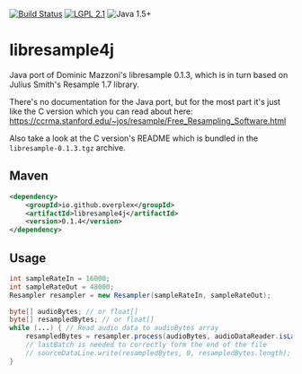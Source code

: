 [![Build Status](https://travis-ci.org/dnault/libresample4j.svg?branch=main)](https://travis-ci.org/dnault/libresample4j)
[![LGPL 2.1](https://img.shields.io/badge/license-LGPL%202.1-blue.svg)](http://www.gnu.org/licenses/old-licenses/lgpl-2.1.en.html#SEC1)
![Java 1.5+](https://img.shields.io/badge/java-1.7+-lightgray.svg)

# libresample4j

Java port of Dominic Mazzoni's libresample 0.1.3, which is in turn based on Julius Smith's Resample 1.7 library.

There's no documentation for the Java port, but for the most part it's just like the C version which you can read about here:
    https://ccrma.stanford.edu/~jos/resample/Free_Resampling_Software.html

Also take a look at the C version's README which is bundled in the `libresample-0.1.3.tgz` archive.

## Maven

```xml
<dependency>
    <groupId>io.github.overplex</groupId>
    <artifactId>libresample4j</artifactId>
    <version>0.1.4</version>
</dependency>
```

## Usage

```java
int sampleRateIn = 16000;
int sampleRateOut = 48000;
Resampler resampler = new Resampler(sampleRateIn, sampleRateOut);

byte[] audioBytes; // or float[]
byte[] resampledBytes; // or float[]
while (...) { // Read audio data to audioBytes array
    resampledBytes = resampler.process(audioBytes, audioDataReader.isLastBatch());
    // lastBatch is needed to correctly form the end of the file
    // sourceDataLine.write(resampledBytes, 0, resampledBytes.length); // Play audio
}
```